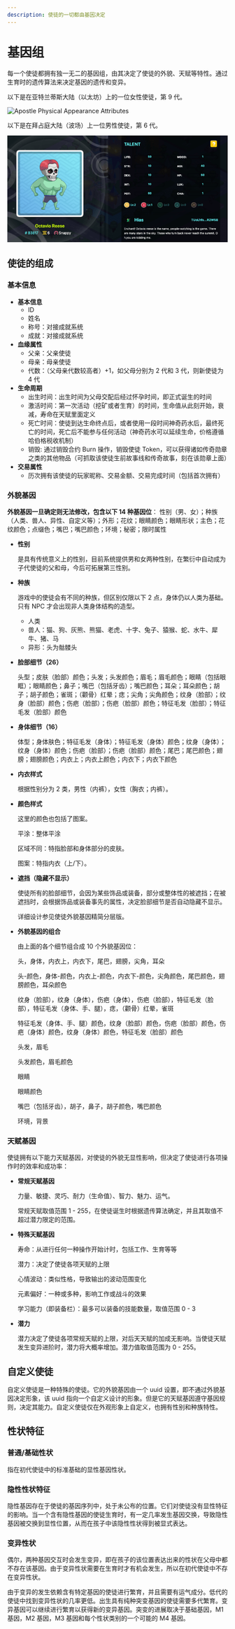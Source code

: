 ```yaml
---
description: 使徒的一切都由基因决定
---
```


# 基因组

每一个使徒都拥有独一无二的基因组，由其决定了使徒的外貌、天赋等特性。通过生育时的遗传算法来决定基因的遗传和变异。

以下是在亚特兰蒂斯大陆（以太坊）上的一位女性使徒，第 9 代。

![Apostle Physical Appearance Attributes](../../../.gitbook/assets/apostle-attributes.png)

以下是在拜占庭大陆（波场）上一位男性使徒，第 6 代。

![Apostle Talents](../../../.gitbook/assets/apostle-talents.png)

## 使徒的组成

### 基本信息

* **基本信息**
  * ID
  * 姓名
  * 称号：对接成就系统
  * 成就：对接成就系统
* **血缘属性**
  * 父亲：父亲使徒
  * 母亲：母亲使徒
  * 代数：（父母亲代数较高者）+1，如父母分别为 2 代和 3 代，则新使徒为 4 代
* **生命周期**
  * 出生时间：出生时间为父母交配后经过怀孕时间，即正式诞生的时间
  * 激活时间：第一次活动（挖矿或者生育）的时间，生命值从此刻开始，衰减，寿命在天赋里面定义
  * 死亡时间：使徒到达生命终点后，或者使用一段时间神奇药水后，最终死亡的时间，死亡后不能参与任何活动（神奇药水可以延续生命，价格遵循哈伯格税收机制）
  * 销毁: 通过销毁合约 Burn 操作，销毁使徒 Token，可以获得诸如传奇勋章之类的其他物品（可抓取该使徒生前故事线和传奇故事，刻在该勋章上面）
* **交易属性**
  * 历次拥有该使徒的玩家昵称、交易金额、交易完成时间（包括首次拥有）

### 外貌基因

**外貌基因一旦确定则无法修改，包含以下 14 种基因位**： 性别（男、女）；种族（人类、兽人、异性、自定义等）；外形；花纹；眼睛颜色；眼睛形状；主色；花纹颜色；点缀色；嘴巴；嘴巴颜色；环境；秘密；限时属性

* **性别**

  是具有传统意义上的性别，目前系统提供男和女两种性别，在繁衍中自动成为子代使徒的父和母，今后可拓展第三性别。

* **种族**

  游戏中的使徒会有不同的种族，但区别仅限以下 2 点，身体仍以人类为基础。只有 NPC 才会出现非人类身体结构的造型。

  * 人类
  * 兽人：猫、狗、灰熊、熊猫、老虎、十字、兔子、猿猴、蛇、水牛、犀牛、猪、马
  * 异形：头为骷髅头

* **脸部细节（26）**

  头型；皮肤（脸部）颜色；头发；头发颜色；眉毛；眉毛颜色；眼睛（包括眼眶）；眼睛颜色；鼻子；嘴巴（包括牙齿）；嘴巴颜色；耳朵；耳朵颜色；胡子；胡子颜色；雀斑；（颧骨）红晕；痣；尖角；尖角颜色；纹身（脸部）；纹身（脸部）颜色；伤疤（脸部）；伤疤（脸部）颜色；特征毛发（脸部）；特征毛发（脸部）颜色

* **身体细节（16）**

  体型；身体肤色；特征毛发（身体）；特征毛发（身体）颜色；纹身（身体）；纹身（身体）颜色；伤疤（脸部）；伤疤（脸部）颜色；尾巴；尾巴颜色；翅膀；翅膀颜色；内衣上；内衣上颜色；内衣下；内衣下颜色

* **内衣样式**

  根据性别分为 2 类，男性（内裤），女性（胸衣；内裤）。

* **颜色样式**

  这里的颜色也包括了图案。

  平涂：整体平涂

  区域不同：特指脸部和身体部分的皮肤。

  图案：特指内衣（上/下）。

* **遮挡（隐藏不显示）**

  使徒所有的脸部细节，会因为某些饰品或装备，部分或整体性的被遮挡；在被遮挡时，会根据饰品或装备事先的属性，决定脸部细节是否自动隐藏不显示。

  详细设计参见使徒外貌基因精简分层版。

* **外貌基因的组合**

  由上面的各个细节组合成 10 个外貌基因位：

  头，身体，内衣上，内衣下，尾巴，翅膀，尖角，耳朵

  头-颜色，身体-颜色，内衣上-颜色，内衣下-颜色，尖角颜色，尾巴颜色，翅膀颜色，耳朵颜色

  纹身（脸部），纹身（身体），伤疤（身体），伤疤（脸部），特征毛发（脸部），特征毛发（身体、手、腿），痣，（颧骨）红晕，雀斑

  特征毛发（身体、手、腿）颜色，纹身（脸部）颜色，伤疤（脸部）颜色，伤疤（身体）颜色，纹身（身体）颜色，特征毛发（脸部）颜色

  头发，眉毛

  头发颜色，眉毛颜色

  眼睛

  眼睛颜色

  嘴巴（包括牙齿），胡子，鼻子，胡子颜色，嘴巴颜色

  环境，背景

### 天赋基因

使徒拥有以下能力天赋基因，对使徒的外貌无显性影响，但决定了使徒进行各项操作时的效率和成功率：

* **常规天赋基因**

  力量、敏捷、灵巧、耐力（生命值）、智力、魅力、运气。

  常规天赋取值范围 1 - 255，在使徒诞生时根据遗传算法确定，并且其取值不超过潜力限定的范围。

* **特殊天赋基因**

  寿命：从进行任何一种操作开始计时，包括工作、生育等等

  潜力：决定了使徒各项天赋的上限

  心情波动：类似性格，导致输出的波动范围变化

  元素偏好：一种或多种，影响工作或战斗的效果

  学习能力（即装备栏）：最多可以装备的技能数量，取值范围 0 - 3

* **潜力**

  潜力决定了使徒各项常规天赋的上限，对后天天赋的加成无影响。当使徒天赋发生变异进阶时，潜力将大概率增加。潜力值取值范围为 0 - 255。

## 自定义使徒

自定义使徒是一种特殊的使徒。它的外貌基因由一个 uuid 设置，即不通过外貌基因决定形象，该 uuid 指向一个自定义设计的形象。但是它的天赋基因遵守基因规则，决定其能力。自定义使徒仅在外观形象上自定义，也拥有性别和种族特性。

## 性状特征

### 普通/基础性状

指在初代使徒中的标准基础的显性基因性状。

### 隐性性状特征

隐性基因存在于使徒的基因序列中，处于未公布的位置。它们对使徒没有显性特征的影响。当一个含有隐性基因的使徒生育时，有一定几率发生基因交换，导致隐性基因被交换到显性位置，从而在孩子中该隐性性状得到被显式表达。

### 变异性状

偶尔，两种基因交互时会发生变异，即在孩子的该位置表达出来的性状在父母中都不存在该基因。由于变异性状需要在生育时才有机会发生，所以在初代使徒中不存在变异性状。

由于变异的发生依赖含有特定基因的使徒进行繁育，并且需要有运气成分。低代的使徒中找到变异性状的几率更低。出生具有纯种突变基因的使徒需要多代繁育。变异基因可以继续进行繁育以获得新的变异基因。突变的进展取决于基础基因，M1 基因，M2 基因，M3 基因和每个性状类别的一个可能的 M4 基因。

